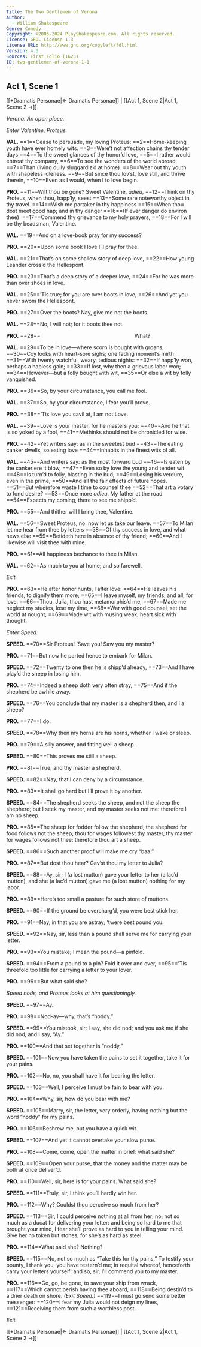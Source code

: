 ```yaml
---
Title: The Two Gentlemen of Verona
Author: 
  - William Shakespeare
Genre: Comedy
Copyright: ©2005-2024 PlayShakespeare.com. All rights reserved.
License: GFDL License 1.3
License URL: http://www.gnu.org/copyleft/fdl.html
Version: 4.3
Sources: First Folio (1623)
ID: two-gentlemen-of-verona-1-1
---
```


## Act 1, Scene 1
[[+Dramatis Personae|← Dramatis Personae]] | [[Act 1, Scene 2|Act 1, Scene 2 →]]

*Verona. An open place.*

*Enter Valentine, Proteus.*

**VAL.**
==1==Cease to persuade, my loving Proteus:
==2==Home-keeping youth have ever homely wits.
==3==Were’t not affection chains thy tender days
==4==To the sweet glances of thy honor’d love,
==5==I rather would entreat thy company,
==6==To see the wonders of the world abroad,
==7==Than (living dully sluggardiz’d at home) 
==8==Wear out thy youth with shapeless idleness.
==9==But since thou lov’st, love still, and thrive therein,
==10==Even as I would, when I to love begin.

**PRO.**
==11==Wilt thou be gone? Sweet Valentine, *adieu*,
==12==Think on thy Proteus, when thou, happ’ly, seest
==13==Some rare noteworthy object in thy travel.
==14==Wish me partaker in thy happiness
==15==When thou dost meet good hap; and in thy danger
==16==(If ever danger do environ thee) 
==17==Commend thy grievance to my holy prayers,
==18==For I will be thy beadsman, Valentine.

**VAL.**
==19==And on a love-book pray for my success?

**PRO.**
==20==Upon some book I love I’ll pray for thee.

**VAL.**
==21==That’s on some shallow story of deep love,
==22==How young Leander cross’d the Hellespont.

**PRO.**
==23==That’s a deep story of a deeper love,
==24==For he was more than over shoes in love.

**VAL.**
==25==’Tis true; for you are over boots in love,
==26==And yet you never swom the Hellespont.

**PRO.**
==27==Over the boots? Nay, give me not the boots.

**VAL.**
==28==No, I will not; for it boots thee not.

**PRO.**
==28==                  What?

**VAL.**
==29==To be in love—where scorn is bought with groans;
==30==Coy looks with heart-sore sighs; one fading moment’s mirth
==31==With twenty watchful, weary, tedious nights:
==32==If happ’ly won, perhaps a hapless gain;
==33==If lost, why then a grievous labor won;
==34==However—but a folly bought with wit,
==35==Or else a wit by folly vanquished.

**PRO.**
==36==So, by your circumstance, you call me fool.

**VAL.**
==37==So, by your circumstance, I fear you’ll prove.

**PRO.**
==38==’Tis love you cavil at, I am not Love.

**VAL.**
==39==Love is your master, for he masters you;
==40==And he that is so yoked by a fool,
==41==Methinks should not be chronicled for wise.

**PRO.**
==42==Yet writers say: as in the sweetest bud
==43==The eating canker dwells, so eating love
==44==Inhabits in the finest wits of all.

**VAL.**
==45==And writers say: as the most forward bud
==46==Is eaten by the canker ere it blow,
==47==Even so by love the young and tender wit
==48==Is turn’d to folly, blasting in the bud,
==49==Losing his verdure, even in the prime,
==50==And all the fair effects of future hopes.
==51==But wherefore waste I time to counsel thee
==52==That art a votary to fond desire?
==53==Once more *adieu*. My father at the road
==54==Expects my coming, there to see me shipp’d.

**PRO.**
==55==And thither will I bring thee, Valentine.

**VAL.**
==56==Sweet Proteus, no; now let us take our leave.
==57==To Milan let me hear from thee by letters
==58==Of thy success in love, and what news else
==59==Betideth here in absence of thy friend;
==60==And I likewise will visit thee with mine.

**PRO.**
==61==All happiness bechance to thee in Milan.

**VAL.**
==62==As much to you at home; and so farewell.

*Exit.*

**PRO.**
==63==He after honor hunts, I after love:
==64==He leaves his friends, to dignify them more;
==65==I leave myself, my friends, and all, for love.
==66==Thou, Julia, thou hast metamorphis’d me,
==67==Made me neglect my studies, lose my time,
==68==War with good counsel, set the world at nought;
==69==Made wit with musing weak, heart sick with thought.

*Enter Speed.*

**SPEED.**
==70==Sir Proteus! ’Save you! Saw you my master?

**PRO.**
==71==But now he parted hence to embark for Milan.

**SPEED.**
==72==Twenty to one then he is shipp’d already,
==73==And I have play’d the sheep in losing him.

**PRO.**
==74==Indeed a sheep doth very often stray,
==75==And if the shepherd be awhile away.

**SPEED.**
==76==You conclude that my master is a shepherd then, and I a sheep?

**PRO.**
==77==I do.

**SPEED.**
==78==Why then my horns are his horns, whether I wake or sleep.

**PRO.**
==79==A silly answer, and fitting well a sheep.

**SPEED.**
==80==This proves me still a sheep.

**PRO.**
==81==True; and thy master a shepherd.

**SPEED.**
==82==Nay, that I can deny by a circumstance.

**PRO.**
==83==It shall go hard but I’ll prove it by another.

**SPEED.**
==84==The shepherd seeks the sheep, and not the sheep the shepherd; but I seek my master, and my master seeks not me: therefore I am no sheep.

**PRO.**
==85==The sheep for fodder follow the shepherd, the shepherd for food follows not the sheep; thou for wages followest thy master, thy master for wages follows not thee: therefore thou art a sheep.

**SPEED.**
==86==Such another proof will make me cry “baa.”

**PRO.**
==87==But dost thou hear? Gav’st thou my letter to Julia?

**SPEED.**
==88==Ay, sir; I (a lost mutton) gave your letter to her (a lac’d mutton), and she (a lac’d mutton) gave me (a lost mutton) nothing for my labor.

**PRO.**
==89==Here’s too small a pasture for such store of muttons.

**SPEED.**
==90==If the ground be overcharg’d, you were best stick her.

**PRO.**
==91==Nay, in that you are astray; ’twere best pound you.

**SPEED.**
==92==Nay, sir, less than a pound shall serve me for carrying your letter.

**PRO.**
==93==You mistake; I mean the pound—a pinfold.

**SPEED.**
==94==From a pound to a pin? Fold it over and over,
==95==’Tis threefold too little for carrying a letter to your lover.

**PRO.**
==96==But what said she?

*Speed nods, and Proteus looks at him questioningly.*

**SPEED.**
==97==Ay.

**PRO.**
==98==Nod-ay—why, that’s “noddy.”

**SPEED.**
==99==You mistook, sir: I say, she did nod; and you ask me if she did nod, and I say, “Ay.”

**PRO.**
==100==And that set together is “noddy.”

**SPEED.**
==101==Now you have taken the pains to set it together, take it for your pains.

**PRO.**
==102==No, no, you shall have it for bearing the letter.

**SPEED.**
==103==Well, I perceive I must be fain to bear with you.

**PRO.**
==104==Why, sir, how do you bear with me?

**SPEED.**
==105==Marry, sir, the letter, very orderly, having nothing but the word “noddy” for my pains.

**PRO.**
==106==Beshrew me, but you have a quick wit.

**SPEED.**
==107==And yet it cannot overtake your slow purse.

**PRO.**
==108==Come, come, open the matter in brief: what said she?

**SPEED.**
==109==Open your purse, that the money and the matter may be both at once deliver’d.

**PRO.**
==110==Well, sir, here is for your pains. What said she?

**SPEED.**
==111==Truly, sir, I think you’ll hardly win her.

**PRO.**
==112==Why? Couldst thou perceive so much from her?

**SPEED.**
==113==Sir, I could perceive nothing at all from her; no, not so much as a ducat for delivering your letter: and being so hard to me that brought your mind, I fear she’ll prove as hard to you in telling your mind. Give her no token but stones, for she’s as hard as steel.

**PRO.**
==114==What said she? Nothing?

**SPEED.**
==115==No, not so much as “Take this for thy pains.” To testify your bounty, I thank you, you have testern’d me; in requital whereof, henceforth carry your letters yourself: and so, sir, I’ll commend you to my master.

**PRO.**
==116==Go, go, be gone, to save your ship from wrack,
==117==Which cannot perish having thee aboard,
==118==Being destin’d to a drier death on shore.
*(Exit Speed.)*
==119==I must go send some better messenger:
==120==I fear my Julia would not deign my lines,
==121==Receiving them from such a worthless post.

*Exit.*

[[+Dramatis Personae|← Dramatis Personae]] | [[Act 1, Scene 2|Act 1, Scene 2 →]]